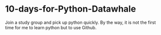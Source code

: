 # 10-days-for-Python-Datawhale
Join a study group and pick up python quickly.
By the way, it is not the first time for me to learn python but to use Github.
